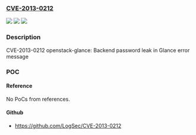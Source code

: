 ### [CVE-2013-0212](https://cve.mitre.org/cgi-bin/cvename.cgi?name=CVE-2013-0212)
![](https://img.shields.io/static/v1?label=Product&message=OpenStack%20Folsom%20for%20RHEL%206&color=blue)
![](https://img.shields.io/static/v1?label=Version&message=!%200%3A2012.2.1-4.el6ost%20&color=brighgreen)
![](https://img.shields.io/static/v1?label=Vulnerability&message=Generation%20of%20Error%20Message%20Containing%20Sensitive%20Information&color=brighgreen)

### Description

CVE-2013-0212 openstack-glance: Backend password leak in Glance error message

### POC

#### Reference
No PoCs from references.

#### Github
- https://github.com/LogSec/CVE-2013-0212

